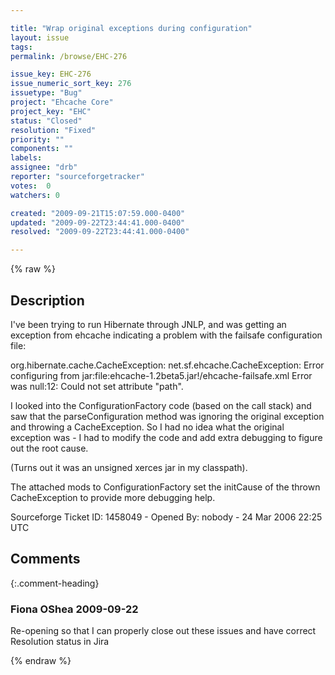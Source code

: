 ```yaml
---

title: "Wrap original exceptions during configuration"
layout: issue
tags: 
permalink: /browse/EHC-276

issue_key: EHC-276
issue_numeric_sort_key: 276
issuetype: "Bug"
project: "Ehcache Core"
project_key: "EHC"
status: "Closed"
resolution: "Fixed"
priority: ""
components: ""
labels: 
assignee: "drb"
reporter: "sourceforgetracker"
votes:  0
watchers: 0

created: "2009-09-21T15:07:59.000-0400"
updated: "2009-09-22T23:44:41.000-0400"
resolved: "2009-09-22T23:44:41.000-0400"

---
```




{% raw %}



## Description

<div markdown="1" class="description">

I've been trying to run Hibernate through JNLP, and was
getting an exception from ehcache indicating a problem
with the failsafe configuration file:

org.hibernate.cache.CacheException:
net.sf.ehcache.CacheException: Error configuring from
jar:file:ehcache-1.2beta5.jar!/ehcache-failsafe.xml
Error was null:12: Could not set attribute "path".

I looked into the ConfigurationFactory code (based on
the call stack) and saw that the parseConfiguration
method was ignoring the original exception and throwing
a CacheException.  So I had no idea what the original
exception was - I had to modify the code and add extra
debugging to figure out the root cause.

(Turns out it was an unsigned xerces jar in my classpath).

The attached mods to ConfigurationFactory set the
initCause of the thrown CacheException to provide more
debugging help.

Sourceforge Ticket ID: 1458049 - Opened By: nobody - 24 Mar 2006 22:25 UTC

</div>

## Comments


{:.comment-heading}
### **Fiona OShea** <span class="date">2009-09-22</span>

<div markdown="1" class="comment">

Re-opening so that I can properly close out these issues and have correct Resolution status in Jira

</div>



{% endraw %}
